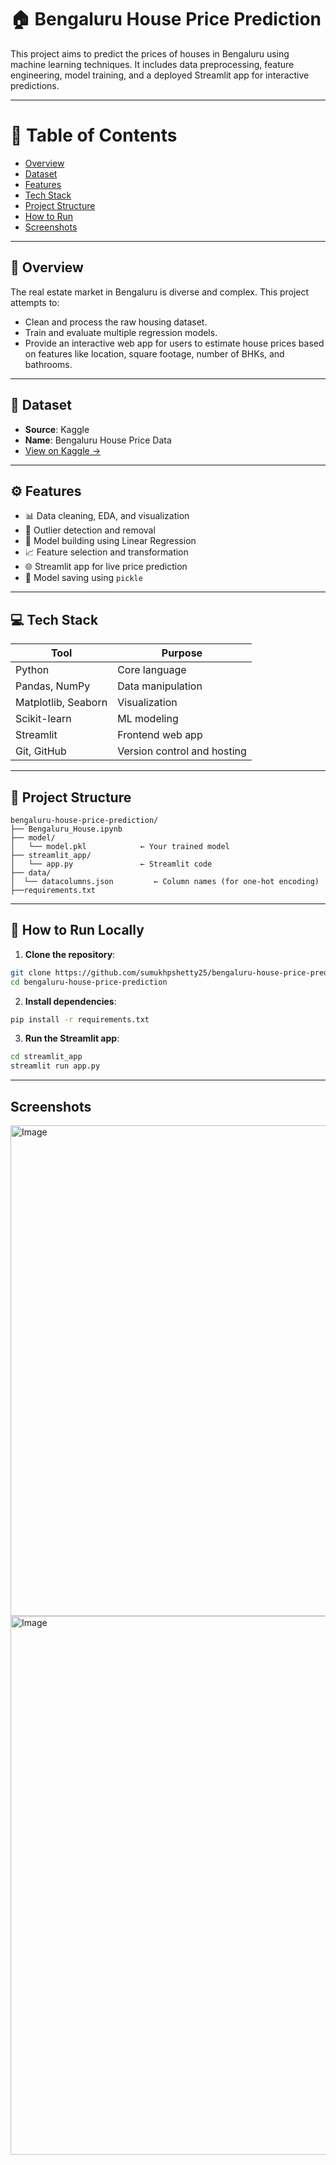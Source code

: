 # 🏠 Bengaluru House Price Prediction

This project aims to predict the prices of houses in Bengaluru using machine learning techniques. It includes data preprocessing, feature engineering, model training, and a deployed Streamlit app for interactive predictions.

---

# 📌 Table of Contents

- [Overview](#overview)
- [Dataset](#dataset)
- [Features](#features)
- [Tech Stack](#tech-stack)
- [Project Structure](#project-structure)
- [How to Run](#how-to-run)
- [Screenshots](#screenshots)

---

## 📖 Overview

The real estate market in Bengaluru is diverse and complex. This project attempts to:
- Clean and process the raw housing dataset.
- Train and evaluate multiple regression models.
- Provide an interactive web app for users to estimate house prices based on features like location, square footage, number of BHKs, and bathrooms.

---

## 📂 Dataset

- **Source**: Kaggle  
- **Name**: Bengaluru House Price Data  
- [View on Kaggle →](https://www.kaggle.com/datasets/amitabhajoy/bengaluru-house-price-data)

---

## ⚙️ Features

- 📊 Data cleaning, EDA, and visualization
- 🔎 Outlier detection and removal
- 🧠 Model building using Linear Regression
- 📈 Feature selection and transformation
- 🌐 Streamlit app for live price prediction
- 📁 Model saving using `pickle`

---

## 💻 Tech Stack

| Tool | Purpose |
|------|---------|
| Python | Core language |
| Pandas, NumPy | Data manipulation |
| Matplotlib, Seaborn | Visualization |
| Scikit-learn | ML modeling |
| Streamlit | Frontend web app |
| Git, GitHub | Version control and hosting |

---

## 🧾 Project Structure
```
bengaluru-house-price-prediction/
├── Bengaluru_House.ipynb
├── model/
│   └── model.pkl            ← Your trained model
├── streamlit_app/
│   └── app.py               ← Streamlit code
├── data/
│  └── datacolumns.json         ← Column names (for one-hot encoding)
├──requirements.txt
```


---

## 🚀 How to Run Locally

1. **Clone the repository**:

```bash
git clone https://github.com/sumukhpshetty25/bengaluru-house-price-prediction.git
cd bengaluru-house-price-prediction
```
2. **Install dependencies**:
```bash
pip install -r requirements.txt
```
3. **Run the Streamlit app**:
```bash
cd streamlit_app
streamlit run app.py
```

---

## Screenshots
<img width="1309" height="785" alt="Image" src="https://github.com/user-attachments/assets/b1e8c337-01b8-49cb-a590-3761c9c874b8" />

<img width="1340" height="862" alt="Image" src="https://github.com/user-attachments/assets/33050fa9-1c44-4a4e-ab1a-033e714e3dc3" />
